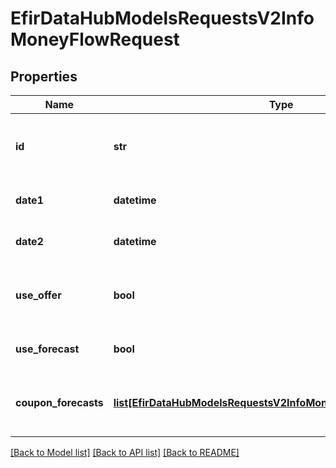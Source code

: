 # EfirDataHubModelsRequestsV2InfoMoneyFlowRequest

## Properties
Name | Type | Description | Notes
------------ | ------------- | ------------- | -------------
**id** | **str** | Идентификатор инструмента. ISIN, RegCode, NRDCode, FintoolId. | 
**date1** | **datetime** | Дата начала интервала времени. | 
**date2** | **datetime** | Дата окончания интервала времени. | 
**use_offer** | **bool** | 1 – исходя из продажи облигации в ближайшую оферту | [optional] 
**use_forecast** | **bool** | 1 – исходя из предполагаемых дивидендов | [optional] 
**coupon_forecasts** | [**list[EfirDataHubModelsRequestsV2InfoMoneyFlowRequestForecast]**](EfirDataHubModelsRequestsV2InfoMoneyFlowRequestForecast.md) | Пользовательские данные для описания неизвестных купонов. | [optional] 

[[Back to Model list]](../README.md#documentation-for-models) [[Back to API list]](../README.md#documentation-for-api-endpoints) [[Back to README]](../README.md)

